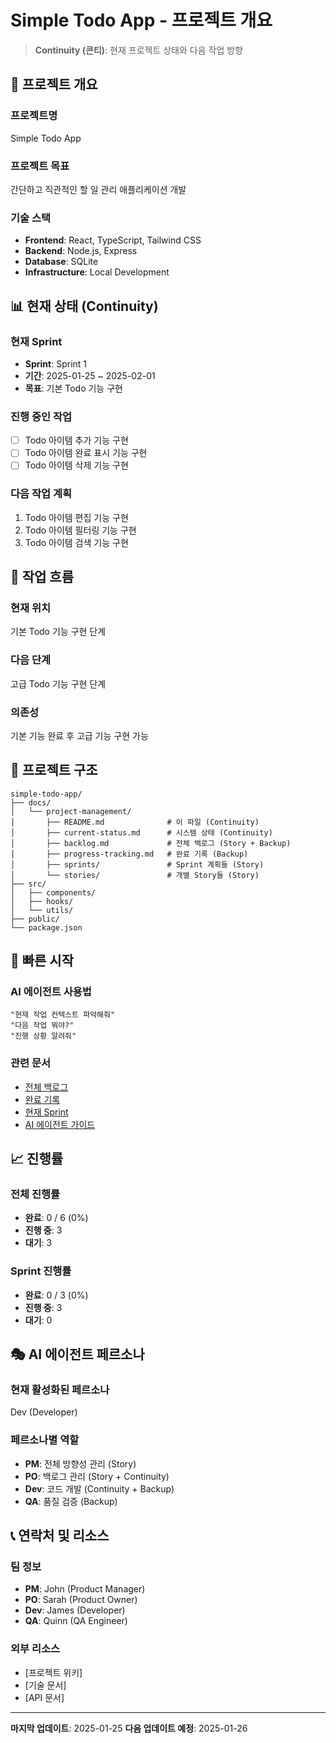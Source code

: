 # Simple Todo App - 프로젝트 개요

> **Continuity (콘티)**: 현재 프로젝트 상태와 다음 작업 방향

## 🎯 프로젝트 개요

### 프로젝트명

Simple Todo App

### 프로젝트 목표

간단하고 직관적인 할 일 관리 애플리케이션 개발

### 기술 스택

- **Frontend**: React, TypeScript, Tailwind CSS
- **Backend**: Node.js, Express
- **Database**: SQLite
- **Infrastructure**: Local Development

## 📊 현재 상태 (Continuity)

### 현재 Sprint

- **Sprint**: Sprint 1
- **기간**: 2025-01-25 ~ 2025-02-01
- **목표**: 기본 Todo 기능 구현

### 진행 중인 작업

- [ ] Todo 아이템 추가 기능 구현
- [ ] Todo 아이템 완료 표시 기능 구현
- [ ] Todo 아이템 삭제 기능 구현

### 다음 작업 계획

1. Todo 아이템 편집 기능 구현
2. Todo 아이템 필터링 기능 구현
3. Todo 아이템 검색 기능 구현

## 🔄 작업 흐름

### 현재 위치

기본 Todo 기능 구현 단계

### 다음 단계

고급 Todo 기능 구현 단계

### 의존성

기본 기능 완료 후 고급 기능 구현 가능

## 📁 프로젝트 구조

```
simple-todo-app/
├── docs/
│   └── project-management/
│       ├── README.md              # 이 파일 (Continuity)
│       ├── current-status.md      # 시스템 상태 (Continuity)
│       ├── backlog.md             # 전체 백로그 (Story + Backup)
│       ├── progress-tracking.md   # 완료 기록 (Backup)
│       ├── sprints/               # Sprint 계획들 (Story)
│       └── stories/               # 개별 Story들 (Story)
├── src/
│   ├── components/
│   ├── hooks/
│   └── utils/
├── public/
└── package.json
```

## 🚀 빠른 시작

### AI 에이전트 사용법

```
"현재 작업 컨텍스트 파악해줘"
"다음 작업 뭐야?"
"진행 상황 알려줘"
```

### 관련 문서

- [전체 백로그](backlog.md)
- [완료 기록](progress-tracking.md)
- [현재 Sprint](sprints/current-sprint-1.md)
- [AI 에이전트 가이드](../../docs/guides/AI_AGENT_QUICK_GUIDE.md)

## 📈 진행률

### 전체 진행률

- **완료**: 0 / 6 (0%)
- **진행 중**: 3
- **대기**: 3

### Sprint 진행률

- **완료**: 0 / 3 (0%)
- **진행 중**: 3
- **대기**: 0

## 🎭 AI 에이전트 페르소나

### 현재 활성화된 페르소나

Dev (Developer)

### 페르소나별 역할

- **PM**: 전체 방향성 관리 (Story)
- **PO**: 백로그 관리 (Story + Continuity)
- **Dev**: 코드 개발 (Continuity + Backup)
- **QA**: 품질 검증 (Backup)

## 📞 연락처 및 리소스

### 팀 정보

- **PM**: John (Product Manager)
- **PO**: Sarah (Product Owner)
- **Dev**: James (Developer)
- **QA**: Quinn (QA Engineer)

### 외부 리소스

- [프로젝트 위키]
- [기술 문서]
- [API 문서]

---

**마지막 업데이트**: 2025-01-25
**다음 업데이트 예정**: 2025-01-26
